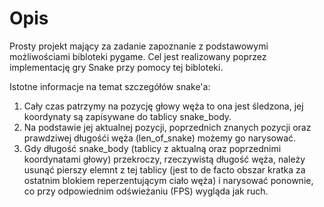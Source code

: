 # Opis
Prosty projekt mający za zadanie zapoznanie z podstawowymi możliwościami bibloteki pygame.
Cel jest realizowany poprzez implementację gry Snake przy pomocy tej bibloteki.


Istotne informacje na temat szczegółów snake'a:

1) Cały czas patrzymy na pozycję głowy węża to ona jest śledzona, jej koordynaty są zapisywane do tablicy snake_body.
2) Na podstawie jej aktualnej pozycji, poprzednich znanych pozycji oraz prawdziwej długośći węża (len_of_snake) możemy go narysować.
3) Gdy długość snake_body (tablicy z aktualną oraz poprzednimi koordynatami głowy) przekroczy, rzeczywistą długość węża,
należy usunąć pierszy elemnt z tej tablicy (jest to de facto obszar kratka za ostatnim blokiem reperzentującym ciało
węża) i narysować ponownie, co przy odpowiednim odświeżaniu (FPS) wygląda jak ruch.
